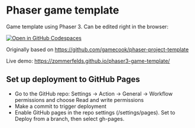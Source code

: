 # Phaser game template

Game template using Phaser 3. Can be edited right in the browser:

[![Open in GitHub Codespaces](https://github.com/codespaces/badge.svg)](https://codespaces.new/zommerfelds/phaser5-game)

Originally based on https://github.com/gamecook/phaser-project-template

Live demo: https://zommerfelds.github.io/phaser3-game-template/

## Set up deployment to GitHub Pages

* Go to the GitHub repo: Settings -> Action -> General -> Workflow permissions and choose Read and write permissions
* Make a commit to trigger deployment
* Enable GitHub pages in the repo settings (/settings/pages). Set to Deploy from a branch, then select gh-pages.